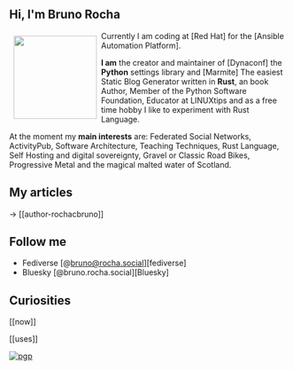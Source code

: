 ## Hi, I'm Bruno Rocha

<img src="https://github.com/rochacbruno.png" style="width: 150px;margin: 8px;" align="left">

Currently I am coding at [Red Hat] for the [Ansible Automation Platform].

**I am** the creator and maintainer of [Dynaconf] the **Python** settings library and [Marmite] The easiest Static Blog Generator written in **Rust**,
an book Author, Member of the Python Software Foundation, Educator at LINUXtips and as a free time hobby I like to experiment with Rust Language.

At the moment my **main interests** are: Federated Social Networks, ActivityPub, Software Architecture, Teaching Techniques, Rust Language, Self Hosting and digital sovereignty, Gravel or Classic Road Bikes, Progressive Metal and the magical malted water of Scotland.

## My articles

&rarr; [[author-rochacbruno]]

## Follow me

- Fediverse [@bruno@rocha.social][fediverse]
- Bluesky [@bruno.rocha.social][Bluesky]

## Curiosities

[[now]]

[[uses]]

[![pgp](https://img.shields.io/badge/pgp-E24F121A3F9DAC02E7FB1885AB110BDC10ED0A39-313131?style=flat&labelColor=545454&color=313131)](https://keyoxide.org/E24F121A3F9DAC02E7FB1885AB110BDC10ED0A39)

<!-- Will deploy work? and now? -->
